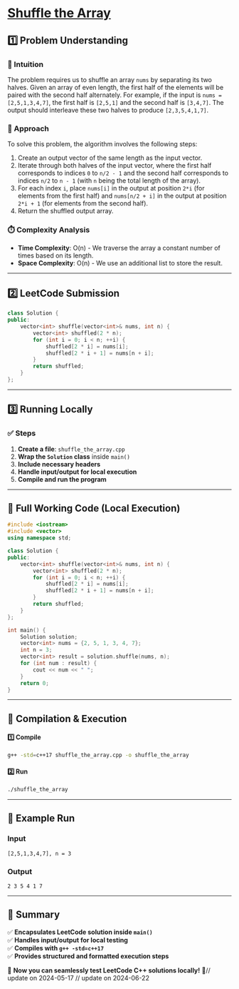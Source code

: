 # **[Shuffle the Array](https://leetcode.com/problems/shuffle-the-array/description/)**  

## **1️⃣ Problem Understanding**  
### **📌 Intuition**  
The problem requires us to shuffle an array `nums` by separating its two halves. Given an array of even length, the first half of the elements will be paired with the second half alternately. For example, if the input is `nums = [2,5,1,3,4,7]`, the first half is `[2,5,1]` and the second half is `[3,4,7]`. The output should interleave these two halves to produce `[2,3,5,4,1,7]`.

### **🚀 Approach**  
To solve this problem, the algorithm involves the following steps:
1. Create an output vector of the same length as the input vector.
2. Iterate through both halves of the input vector, where the first half corresponds to indices `0` to `n/2 - 1` and the second half corresponds to indices `n/2` to `n - 1` (with `n` being the total length of the array).
3. For each index `i`, place `nums[i]` in the output at position `2*i` (for elements from the first half) and `nums[n/2 + i]` in the output at position `2*i + 1` (for elements from the second half).
4. Return the shuffled output array.

### **⏱️ Complexity Analysis**  
- **Time Complexity**: O(n) - We traverse the array a constant number of times based on its length.
- **Space Complexity**: O(n) - We use an additional list to store the result.

---  

## **2️⃣ LeetCode Submission**  
```cpp
class Solution {
public:
    vector<int> shuffle(vector<int>& nums, int n) {
        vector<int> shuffled(2 * n);
        for (int i = 0; i < n; ++i) {
            shuffled[2 * i] = nums[i];
            shuffled[2 * i + 1] = nums[n + i];
        }
        return shuffled;
    }
};
```  

---  

## **3️⃣ Running Locally**  
### **✅ Steps**  
1. **Create a file**: `shuffle_the_array.cpp`  
2. **Wrap the `Solution` class** inside `main()`  
3. **Include necessary headers**  
4. **Handle input/output for local execution**  
5. **Compile and run the program**  

---  

## **📝 Full Working Code (Local Execution)**  
```cpp
#include <iostream>
#include <vector>
using namespace std;

class Solution {
public:
    vector<int> shuffle(vector<int>& nums, int n) {
        vector<int> shuffled(2 * n);
        for (int i = 0; i < n; ++i) {
            shuffled[2 * i] = nums[i];
            shuffled[2 * i + 1] = nums[n + i];
        }
        return shuffled;
    }
};

int main() {
    Solution solution;
    vector<int> nums = {2, 5, 1, 3, 4, 7};
    int n = 3;
    vector<int> result = solution.shuffle(nums, n);
    for (int num : result) {
        cout << num << " ";
    }
    return 0;
}
```  

---  

## **🔧 Compilation & Execution**  
#### **1️⃣ Compile**  
```bash
g++ -std=c++17 shuffle_the_array.cpp -o shuffle_the_array
```  

#### **2️⃣ Run**  
```bash
./shuffle_the_array
```  

---  

## **🎯 Example Run**  
### **Input**  
```
[2,5,1,3,4,7], n = 3
```  
### **Output**  
```
2 3 5 4 1 7 
```  

---  

## **📌 Summary**  
✅ **Encapsulates LeetCode solution inside `main()`**  
✅ **Handles input/output for local testing**  
✅ **Compiles with `g++ -std=c++17`**  
✅ **Provides structured and formatted execution steps**  

🚀 **Now you can seamlessly test LeetCode C++ solutions locally!** 🚀// update on 2024-05-17
// update on 2024-06-22
